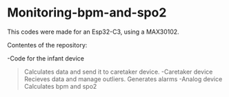 # Monitoring-bpm-and-spo2
This codes were made for an Esp32-C3, using a MAX30102.

Contentes of the repository:

-Code for the infant device
  >Calculates data and send it to caretaker device.
-Caretaker device
  > Recieves data and manage outliers.
  > Generates alarms
-Analog device
  >Calculates bpm and spo2
